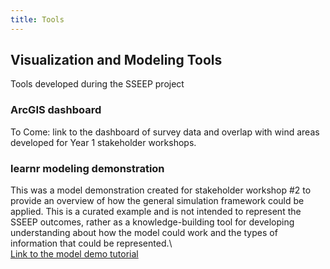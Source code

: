 ```yaml
---
title: Tools
---
```


## Visualization and Modeling Tools

Tools developed during the SSEEP project

### ArcGIS dashboard
To Come: link to the dashboard of survey data and overlap with wind areas developed for Year 1 stakeholder workshops.

### learnr modeling demonstration
This was a model demonstration created for stakeholder workshop #2 to provide an overview of how the general simulation framework could be applied. This is a curated example and is not intended to represent the SSEEP outcomes, rather as a knowledge-building tool for developing understanding about how the model could work and the types of information that could be represented.\  
[Link to the model demo tutorial](https://gavinfay.shinyapps.io/sseep-model-demo/)
